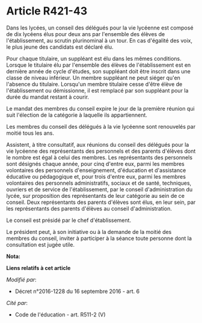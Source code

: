 # Article R421-43

Dans les lycées, un conseil des délégués pour la vie lycéenne est composé de dix lycéens élus pour deux ans par l'ensemble
des élèves de l'établissement, au scrutin plurinominal à un tour. En cas d'égalité des voix, le plus jeune des candidats est
déclaré élu.

Pour chaque titulaire, un suppléant est élu dans les mêmes conditions. Lorsque le titulaire élu par l'ensemble des élèves de
l'établissement est en dernière année de cycle d'études, son suppléant doit être inscrit dans une classe de niveau inférieur.
Un membre suppléant ne peut siéger qu'en l'absence du titulaire. Lorsqu'un membre titulaire cesse d'être élève de
l'établissement ou démissionne, il est remplacé par son suppléant pour la durée du mandat restant à courir.

Le mandat des membres du conseil expire le jour de la première réunion qui suit l'élection de la catégorie à laquelle ils
appartiennent.

Les membres du conseil des délégués à la vie lycéenne sont renouvelés par moitié tous les ans. 

Assistent, à titre consultatif, aux réunions du conseil des délégués pour la vie lycéenne des représentants des personnels et
des parents d'élèves dont le nombre est égal à celui des membres. Les représentants des personnels sont désignés chaque
année, pour cinq d'entre eux, parmi les membres volontaires des personnels d'enseignement, d'éducation et d'assistance
éducative ou pédagogique et, pour trois d'entre eux, parmi les membres volontaires des personnels administratifs, sociaux et
de santé, techniques, ouvriers et de service de l'établissement, par le conseil d'administration du lycée, sur proposition
des représentants de leur catégorie au sein de ce conseil. Deux représentants des parents d'élèves sont élus, en leur sein,
par les représentants des parents d'élèves au conseil d'administration.

Le conseil est présidé par le chef d'établissement.

Le président peut, à son initiative ou à la demande de la moitié des membres du conseil, inviter à participer à la séance
toute personne dont la consultation est jugée utile.

**Nota:**



**Liens relatifs à cet article**

_Modifié par_:

  - Décret n°2016-1228 du 16 septembre 2016 - art. 6

_Cité par_:

  - Code de l'éducation - art. R511-2 (V)
